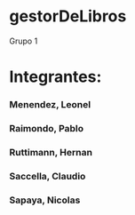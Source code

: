 # gestorDeLibros

Grupo 1

# Integrantes:

### Menendez, Leonel
### Raimondo, Pablo
### Ruttimann, Hernan
### Saccella, Claudio
### Sapaya, Nicolas
